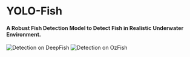 # YOLO-Fish
#### A Robust Fish Detection Model to Detect Fish in Realistic Underwater Environment.

![Detection on DeepFish](deep_s.gif) 
![Detection on OzFish](oz_s.gif) 

